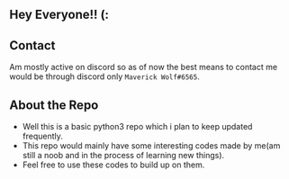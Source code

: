 Hey Everyone!! (:
---
## Contact 
Am mostly active on discord so as of now the best means to contact me would be through discord only `Maverick Wolf#6565`.

## About the Repo 
+ Well this is a basic python3 repo which i plan to keep updated frequently.
+ This repo would mainly have some interesting codes made by me(am still a noob and in the process of learning new things).
+ Feel free to use these codes to build up on them. 
